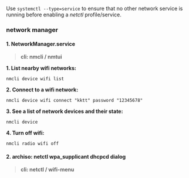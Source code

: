 Use `systemctl --type=service` to ensure that no other network service is running before enabling a _netctl_ profile/service.

### network manager 

#### 1.  NetworkManager.service
> **cli: nmcli / nmtui**


 **1. List nearby wifi networks:**
 
	nmcli device wifi list

**2. Connect to a wifi network:**

	nmcli device wifi connect "kktt" password "12345678"

**3. See a list of network devices and their state:**

	nmcli device

**4. Turn off wifi:**

	nmcli radio wifi off

#### 2. archiso: netctl wpa_supplicant dhcpcd dialog 
> **cli: netctl / wifi-menu**

<!--stackedit_data:
eyJoaXN0b3J5IjpbNDQyMTA5OTksLTUwMjk4NjM4OSwxNTA5NT
k0OTkzLC03NzczNzA5MTQsLTEwNjAzMDMzODZdfQ==
-->